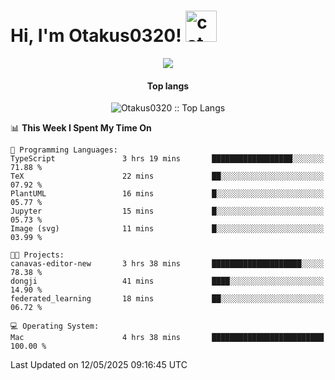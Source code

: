 <h1> Hi, I'm Otakus0320! <img src="https://media.giphy.com/media/mGcNjsfWAjY5AEZNw6/giphy.gif" width="50" alt="cat"></h1>

<p align="center"><a href="https://wakatime.com/@044d69d0-1253-4f60-96b6-5d19a0f9dde5"><img src="https://wakatime.com/badge/user/044d69d0-1253-4f60-96b6-5d19a0f9dde5.svg" /></a></p>

<h4 align="center">Top langs</h4>

<p align="center"><img src="https://github-readme-stats.vercel.app/api/top-langs/?username=Otakus0320&langs_count=10&theme=tokyonight&layout=compact&timestamp={{random_number}}" alt="Otakus0320 :: Top Langs" /></p>

<!--START_SECTION:waka-->
📊 **This Week I Spent My Time On** 

```text
💬 Programming Languages: 
TypeScript               3 hrs 19 mins       ██████████████████░░░░░░░   71.88 % 
TeX                      22 mins             ██░░░░░░░░░░░░░░░░░░░░░░░   07.92 % 
PlantUML                 16 mins             █░░░░░░░░░░░░░░░░░░░░░░░░   05.77 % 
Jupyter                  15 mins             █░░░░░░░░░░░░░░░░░░░░░░░░   05.73 % 
Image (svg)              11 mins             █░░░░░░░░░░░░░░░░░░░░░░░░   03.99 % 

🐱‍💻 Projects: 
canavas-editor-new       3 hrs 38 mins       ████████████████████░░░░░   78.38 % 
dongji                   41 mins             ████░░░░░░░░░░░░░░░░░░░░░   14.90 % 
federated_learning       18 mins             ██░░░░░░░░░░░░░░░░░░░░░░░   06.72 % 

💻 Operating System: 
Mac                      4 hrs 38 mins       █████████████████████████   100.00 % 
```


 Last Updated on 12/05/2025 09:16:45 UTC
<!--END_SECTION:waka-->
